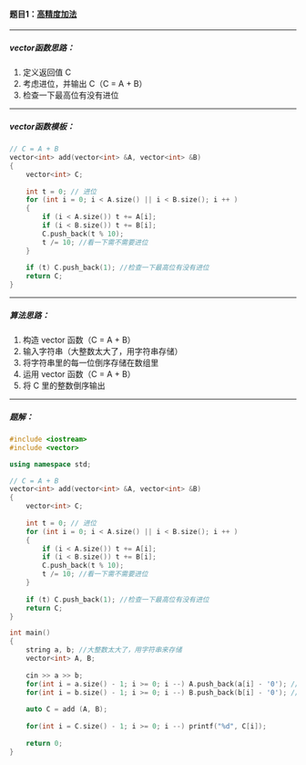 #### 题目1：<a href="https://www.acwing.com/problem/content/793/">高精度加法</a>

-------

##### vector函数思路：

1. 定义返回值 C
2. 考虑进位，并输出 C（C = A + B）
3. 检查一下最高位有没有进位

---------

##### vector函数模板：

```c++
// C = A + B
vector<int> add(vector<int> &A, vector<int> &B)
{
    vector<int> C;
    
    int t = 0; // 进位
    for (int i = 0; i < A.size() || i < B.size(); i ++ )
    {
        if (i < A.size()) t += A[i];
        if (i < B.size()) t += B[i];
        C.push_back(t % 10);
        t /= 10; //看一下需不需要进位
    }
    
    if (t) C.push_back(1); //检查一下最高位有没有进位
    return C;
}
```

------------

##### 算法思路：

1. 构造 vector 函数（C = A + B）
2. 输入字符串（大整数太大了，用字符串存储）
3. 将字符串里的每一位倒序存储在数组里
4. 运用 vector 函数（C = A + B）
5. 将 C 里的整数倒序输出

--------

##### 题解：

```c++
#include <iostream>
#include <vector>

using namespace std;

// C = A + B
vector<int> add(vector<int> &A, vector<int> &B)
{
    vector<int> C;
    
    int t = 0; // 进位
    for (int i = 0; i < A.size() || i < B.size(); i ++ )
    {
        if (i < A.size()) t += A[i];
        if (i < B.size()) t += B[i];
        C.push_back(t % 10);
        t /= 10; //看一下需不需要进位
    }
    
    if (t) C.push_back(1); //检查一下最高位有没有进位
    return C;
}

int main()
{
    string a, b; //大整数太大了，用字符串来存储
    vector<int> A, B;
    
    cin >> a >> b;
    for(int i = a.size() - 1; i >= 0; i --) A.push_back(a[i] - '0'); //把 a 字符串里的每一位倒序存入 A 里面
    for(int i = b.size() - 1; i >= 0; i --) B.push_back(b[i] - '0'); //- '0' 把 ASCll码 转为整数
    
    auto C = add (A, B);
    
    for(int i = C.size() - 1; i >= 0; i --) printf("%d", C[i]);
    
    return 0;
}
```

